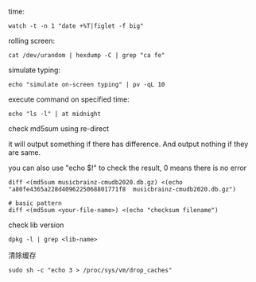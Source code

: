 time:

```shell
watch -t -n 1 "date +%T|figlet -f big"
```

rolling screen:

```shell
cat /dev/urandom | hexdump -C | grep "ca fe"
```

simulate typing:

```shell
echo "simulate on-screen typing" | pv -qL 10
```

execute command on specified time:

```shell
echo "ls -l" | at midnight
```

check md5sum using re-direct

it will output something if there has difference. And output nothing if they are same.

you can also use "echo $!" to check the result, 0 means there is no error

```shell
diff <(md5sum musicbrainz-cmudb2020.db.gz) <(echo "a80fe4365a228d4096225068801771f8  musicbrainz-cmudb2020.db.gz")

# basic pattern
diff <(md5sum <your-file-name>) <(echo "checksum filename")
```

check lib version

```shell
dpkg -l | grep <lib-name>
```

清除缓存

```shell
sudo sh -c "echo 3 > /proc/sys/vm/drop_caches"
```